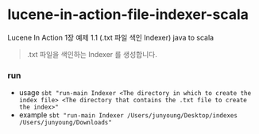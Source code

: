 # lucene-in-action-file-indexer-scala
Lucene In Action 1장 예제 1.1 (.txt 파일 색인 Indexer) java to scala
> .txt 파일을 색인하는 Indexer 를 생성합니다.

### run
- usage
`sbt "run-main Indexer <The directory in which to create the index file> <The directory that contains the .txt file to create the index>"`
- example
`sbt "run-main Indexer /Users/junyoung/Desktop/indexes /Users/junyoung/Downloads"`
